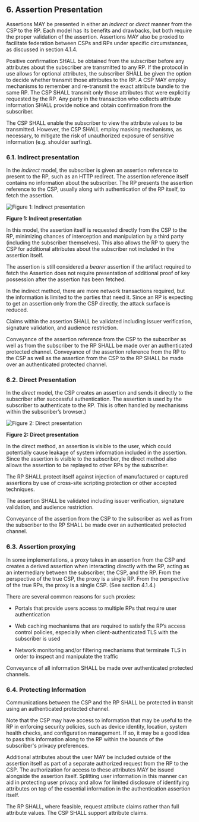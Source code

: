 <a name="sec6"></a>

## 6. Assertion Presentation

Assertions MAY be presented in either an *indirect* or *direct* manner from the CSP to the RP. Each model has its benefits and drawbacks, but both require the proper validation of the assertion. Assertions MAY also be proxied to facilitate federation between CSPs and RPs under specific circumstances, as discussed in section 4.1.4.

Positive confirmation SHALL be obtained from the subscriber before any attributes about the subscriber are transmitted to any RP. If the protocol in use allows for optional attributes, the subscriber SHALL be given the option to decide whether transmit those attributes to the RP. A CSP MAY employ mechanisms to remember and re-transmit the exact attribute bundle to the same RP. The CSP SHALL transmit only those attributes that were explicitly requested by the RP. Any party in the transaction who collects attribute information SHALL provide notice and obtain confirmation from the subscriber. 

The CSP SHALL enable the subscriber to view the attribute values to be transmitted. However, the CSP SHALL employ masking mechanisms, as necessary, to mitigate the risk of unauthorized exposure of sensitive information (e.g. shoulder surfing).

### 6.1. Indirect presentation

In the *indirect* model, the subscriber is given an assertion reference to present to the RP, such as an HTTP redirect. The assertion reference itself contains no information about the subscriber. The RP presents the assertion reference to the CSP, usually along with authentication of the RP itself, to fetch the assertion. 

![Figure 1: Indirect presentation](sp800-63c/media/indirect.png)

**Figure 1: Indirect presentation**

In this model, the assertion itself is requested directly from the CSP to the RP, minimizing chances of interception and manipulation by a third party (including the subscriber themselves). This also allows the RP to query the CSP for additional attributes about the subscriber not included in the assertion itself.

The assertion is still considered a *bearer* assertion if the artifact required to fetch the Assertion does not require presentation of additional proof of key possession after the assertion has been fetched.

In the indirect method, there are more network transactions required, but the information is limited to the parties that need it. Since an RP is expecting to get an assertion only from the CSP directly, the attack surface is reduced.

Claims within the assertion SHALL be validated including issuer verification, signature validation, and audience restriction.

Conveyance of the assertion reference from the CSP to the subscriber as well as from the subscriber to the RP SHALL be made over an authenticated protected channel. Conveyance of the assertion reference from the RP to the CSP as well as the assertion from the CSP to the RP SHALL be made over an authenticated protected channel.

### 6.2. Direct Presentation

In the *direct* model, the CSP creates an assertion and sends it directly to the subscriber after successful authentication. The assertion is used by the subscriber to authenticate to the RP. This is often handled by mechanisms within the subscriber’s browser.) 

![Figure 2: Direct presentation](sp800-63c/media/direct.png)

**Figure 2: Direct presentation**

In the direct method, an assertion is visible to the user, which could potentially cause leakage of system information included in the assertion. Since the assertion is visible to the subscriber, the direct method also allows the assertion to be replayed to other RPs by the subscriber. 

The RP SHALL protect itself against injection of manufactured or captured assertions by use of cross-site scripting protection or other accepted techniques. 

The assertion SHALL be validated including issuer verification, signature validation, and audience restriction.

Conveyance of the assertion from the CSP to the subscriber as well as from the subscriber to the RP SHALL be made over an authenticated protected channel.

### 6.3. Assertion proxying

In some implementations, a proxy takes in an assertion from the CSP and creates a derived assertion when interacting directly with the RP, acting as an intermediary between the subscriber, the CSP, and the RP. From the perspective of the true CSP, the proxy is a single RP. From the perspective of the true RPs, the proxy is a single CSP. (See section 4.1.4.) 

There are several common reasons for such proxies:

- Portals that provide users access to multiple RPs that require user authentication

- Web caching mechanisms that are required to satisfy the RP’s access control policies, especially when client-authenticated TLS with the subscriber is used

- Network monitoring and/or filtering mechanisms that terminate TLS in order to inspect and manipulate the traffic

Conveyance of all information SHALL be made over authenticated protected channels.

### 6.4. Protecting Information

Communications between the CSP and the RP SHALL be protected in transit using an authenticated protected channel.

Note that the CSP may have access to information that may be useful to the RP in enforcing security policies, such as device identity, location, system health checks, and configuration management. If so, it may be a good idea to pass this information along to the RP within the bounds of the subscriber's privacy preferences.

Additional attributes about the user MAY be included outside of the assertion itself as part of a separate authorized request from the RP to the CSP. The authorization for access to these attributes MAY be issued alongside the assertion itself. Splitting user information in this manner can aid in protecting user privacy and allow for limited disclosure of identifying attributes on top of the essential information in the authentication assertion itself.

The RP SHALL, where feasible, request attribute claims rather than full attribute values. The CSP SHALL support attribute claims.  

